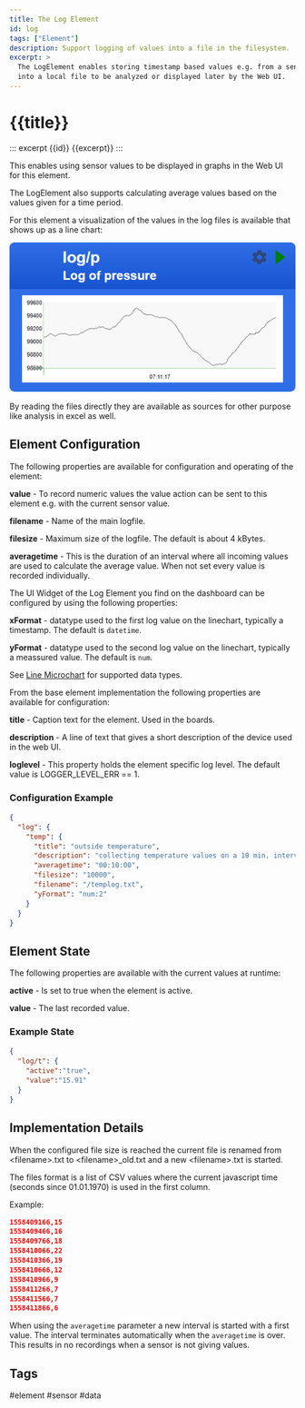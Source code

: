 ```yaml
---
title: The Log Element
id: log
tags: ["Element"]
description: Support logging of values into a file in the filesystem.
excerpt: >
  The LogElement enables storing timestamp based values e.g. from a sensor
  into a local file to be analyzed or displayed later by the Web UI.
---
```


# {{title}}

::: excerpt {{id}}
{{excerpt}}
:::

This enables using sensor values to be displayed in graphs in the Web UI for this element.

The LogElement also supports calculating average values based on the values given for a time period.

For this element a visualization of the values in the log files is available that shows up as a line chart:

![Log linechart](/dev/microchart-line.png)

By reading the files directly they are available as sources for other purpose like analysis in excel as well.


## Element Configuration

The following properties are available for configuration and operating of the element:

<object data="/element.svg?log" type="image/svg+xml"></object>

**value** - To record numeric values the value action can be sent to this element e.g. with the current sensor value.

**filename** - Name of the main logfile.

**filesize** - Maximum size of the logfile. The default is about 4 kBytes.

**averagetime** - This is the duration of an interval where all incoming values are used to calculate the average value.
When not set every value is recorded individually.


The UI Widget of the Log Element you find on the dashboard can be configured by using the following properties:

**xFormat** - datatype used to the first log value on the linechart, typically a timestamp.
The default is `datetime`.

**yFormat** - datatype used to the second log value on the linechart, typically a meassured value.
The default is `num`.

See [Line Microchart](/dev/microchart-line.md) for supported data types.


From the base element implementation the following properties are available for configuration:

**title** - Caption text for the element. Used in the boards.

**description** - A line of text that gives a short description of the device used in the web UI.

**loglevel** - This property holds the element specific log level. The default value is LOGGER_LEVEL_ERR == 1. 


### Configuration Example

``` json
{
  "log": {
    "temp": {
      "title": "outside temperature",
      "description": "collecting temperature values on a 10 min. interval.",
      "averagetime": "00:10:00",
      "filesize": "10000",
      "filename": "/templog.txt",
      "yFormat": "num:2"
    }
  }
}
```

## Element State

The following properties are available with the current values at runtime:

**active** - Is set to true when the element is active.

**value** - The last recorded value.


### Example State

``` json
{
  "log/t": {
    "active":"true",
    "value":"15.91"
  }
}
```


## Implementation Details

When the configured file size is reached the current file is renamed from \<filename\>.txt to \<filename\>_old.txt and a new 
\<filename\>.txt is started. 

The files format is a list of CSV values where the current javascript time (seconds since 01.01.1970) is used in the first column. 

Example: 

``` json
1558409166,15
1558409466,16
1558409766,18
1558410066,22
1558410366,19
1558410666,12
1558410966,9
1558411266,7
1558411566,7
1558411866,6
```

When using the `averagetime` parameter a new interval is started with a first value.
The interval terminates automatically when the `averagetime` is over.
This results in no recordings when a sensor is not giving values.


<!-- 
## Logging multiple sensor values

**TO BE IMPLEMENTED**

Most sensors can detect the actual value e.g. from the environment from a range of values.
These values are of interest even when the moment of the value detection is in the past and therefore can be saved to a permanent storage using the log element.

When the log element retrieves an actions that contain the current values of a sensor this will be saved to disk together with the current timestamp using a file with a format CSV.

The timestamp in the logfile is expressed using time_t values as integers as defined in the C++/CPP SDKs in seconds.
To make this a JavaScript Date to factor 1000 must be applied because Javascript has Date values in milliseconds.


It is possible to collect multiple values at once and they are added to the logfile as additional columns.

It is possible to pass multiple values that are separated by a `;` character in one action. Single values can be passed by using the the array syntax like `value[1]`. This is especially useful in combination with the interval parameter to log values from multiple sources in one log record.

The notation `value[0]=` is equal to using `value=` with a single value.

-->

## Tags

#element #sensor #data
